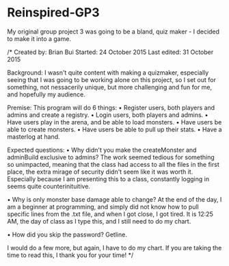 # Reinspired-GP3
My original group project 3 was going to be a bland, quiz maker - I decided to make it into a game.

/*
Created by:  Brian Bui
Started:  24 October 2015
Last edited:  31 October 2015

Background:  I wasn't quite content with making a quizmaker, especially seeing that I was going to be working alone on this project,
so I set out for something, not nessacerily unique, but more challenging and fun for me, and hopefully my audience.

Premise:  This program will do 6 things:
•  Register users, both players and admins and create a registry.
•  Login users, both players and admins.
•  Have users play in the arena, and be able to load monsters.
•  Have users be able to create monsters.
•  Have users be able to pull up their stats.
•  Have a masterlog at hand.

Expected questions:
•  Why didn't you make the createMonster and adminBuild exclusive to admins?
The work seemed tedious for something so unimpacted, meaning that the class had access to all the files in the first place, the
extra mirage of security didn't seem like it was worth it.  Especially because I am presenting this to a class, constantly logging
in seems quite counterinituitive.

•  Why is only monster base damage able to change?
At the end of the day, I am a beginner at programming, and simply did not know how to pull specific lines from the .txt file, and
when I got close, I got tired.  It is 12:25 AM, the day of class as I type this, and I still need to do my chart.

•  How did you skip the password?
Getline.

I would do a few more, but again, I have to do my chart.  If you are taking the time to read this, I thank you for your time!
*/
